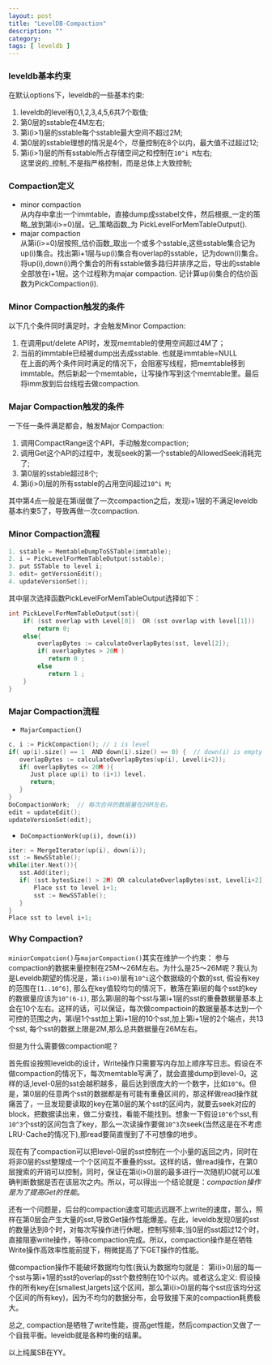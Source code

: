 ```yaml
---
layout: post
title: "LevelDB-Compaction"
description: ""
category:
tags: [ leveldb ]
---
```



### leveldb基本约束
在默认options下，leveldb的一些基本约束:  
1. leveldb的level有0,1,2,3,4,5,6共7个取值;  
2. 第0层的sstable在4M左右;  
3. 第i(i>1)层的sstable每个sstable最大空间不超过2M;  
4. 第0层的sstable理想的情况是4个，尽量控制在8个以内，最大值不过超过12;  
5. 第i(i>1)层的所有sstable所占存储空间之和控制在`10^i M`左右;  
这里说的_控制_不是指严格控制，而是总体上大致控制;  

### Compaction定义
* minor compaction  
从内存中拿出一个immtable，直接dump成sstabel文件，然后根据_一定的策略_放到第i(i>=0)层。记_策略函数_为 PickLevelForMemTableOutput().
* majar compaction  
从第i(i>=0)层按照_估价函数_取出一个或多个sstable,这些sstable集合记为up(i)集合。找出第i+1层与up(i)集合有overlap的sstable，记为down(i)集合。将up(i),down(i)两个集合的所有sstable做多路归并排序之后，导出的sstable全部放在i+1层。这个过程称为majar compaction. 记计算up(i)集合的估价函数为PickCompaction(i).

### Minor Compaction触发的条件
以下几个条件同时满足时，才会触发Minor Compaction:  
1. 在调用put/delete API时，发现memtable的使用空间超过4M了；  
2. 当前的immtable已经被dump出去成sstable. 也就是immtable=NULL  
在上面的两个条件同时满足的情况下，会阻塞写线程，把memtable移到immtable。然后新起一个memtable，让写操作写到这个memtable里。最后将imm放到后台线程去做compaction.

### Majar Compaction触发的条件
一下任一条件满足都会，触发Major Compaction:  
1. 调用CompactRange这个API，手动触发compaction;  
2. 调用Get这个API的过程中，发现seek的第一个sstable的AllowedSeek消耗完了;  
3. 第0层的sstable超过8个;  
4. 第i(i>0)层的所有sstable的占用空间超过`10^i M`;  

其中第4点一般是在第i层做了一次compaction之后，发现i+1层的不满足leveldb基本约束5了，导致再做一次compaction.

### Minor Compaction流程

```cpp
1. sstable = MemtableDumpToSSTable(immtable);
2. i = PickLevelForMemTableOutput(sstable);
3. put SSTable to level i;
3. edit= getVersionEdit();
4. updateVersionSet();
```

其中层次选择函数PickLevelForMemTableOutput选择如下：

```cpp
int PickLevelForMemTableOutput(sst){
    if( (sst overlap with Level[0])  OR (sst overlap with level[1])) 
        return 0;
    else{
        overlapBytes := calculateOverlapBytes(sst, level[2]);
        if( overlapBytes > 20M ) 
           return 0 ; 
        else 
           return 1 ;
    }
}
```

### Majar Compaction流程

* `MajarCompaction()`  

```cpp
c, i := PickCompaction(); // i is level
if( up(i).size() == 1  AND down(i).size() == 0) {  // down(i) is empty set.
   overlapBytes := calculateOverlapBytes(up(i), Level(i+2));
   if( overlapBytes <= 20M ){
      Just place up(i) to (i+1) level. 
      return;
   }
}
DoCompactionWork;  // 每次合并的数据量在26M左右。
edit = updateEdit();
updateVersionSet(edit);
```

* `DoCompactionWork(up(i), down(i))`

```cpp
iter: = MergeIterator(up(i), down(i));
sst := NewSStable();
while(iter.Next()){
   sst.Add(iter);
   if( (sst.bytesSize() > 2M) OR calculateOverlapBytes(sst, Level[i+2]) > 20M){
       Place sst to level i+1;
       sst := NewSSTable();
   }
}
Place sst to level i+1;
```

### Why Compaction? 

`miniorCompatcion()`与`majarCompaction()`其实在维护一个约束： 参与compaction的数据来量控制在25M～26M左右。为什么是25～26M呢？我认为是Leveldb期望的情况是，第`i(i>0)`层有`10^i`这个数据级的个数的sst, 假设有key的范围在`[1..10^6]`, 那么在key值较均匀的情况下，散落在第i层的每个sst的key的数据量应该为`10^(6-i)`, 那么第i层的每个sst与第i+1层的sst的重叠数据量基本上会在10个左右。这样的话，可以保证，每次做compactioin的数据量基本达到一个可控的范围之内，第i层1个sst加上第i+1层的10个sst,加上第i+1层的2个端点，共13个sst, 每个sst的数据上限是2M,那么总共数据量在26M左右。  

但是为什么需要做compaction呢？  

首先假设按照leveldb的设计，Write操作只需要写内存加上顺序写日志。假设在不做compaction的情况下，每次memtable写满了，就会直接dump到level-0。这样的话,level-0层的sst会越积越多，最后达到很庞大的一个数字，比如`10^6`。但是，第0层的任意两个sst的数据都是有可能有重叠区间的，那这样做read操作就痛苦了，一旦发现要读取的key在第0层的某个sst的区间内，就要去seek对应的block，把数据读出来，做二分查找，看能不能找到。想象一下假设`10^6`个sst,有`10^3`个sst的区间包含了key，那么一次读操作要做`10^3`次seek(当然这是在不考虑LRU-Cache的情况下),那read要简直慢到了不可想像的地步。  

现在有了compaction可以把level-0层的sst控制在一个小量的返回之内，同时在将非0层的sst整理成一个个区间互不重叠的sst。这样的话，做read操作，在第0层搜索的开销可以控制，同时，保证在第i(i>0)层的最多进行一次随机IO就可以准确判断数据是否在该层次之内。所以，可以得出一个结论就是：_compaction操作是为了提高Get的性能_。  

还有一个问题是，后台的compaction速度可能远远跟不上write的速度，那么，照样在第0层会产生大量的sst,导致Get操作性能爆差。在此，leveldb发现0层的sst的数量达到8个时，对每次写操作进行休眠，控制写频率;当0层的sst超过12个时，直接阻塞write操作，等待compaction完成。所以，compaction操作是在牺牲Write操作高效率性能前提下，稍微提高了下GET操作的性能。  

做compaction操作不能破坏数据均匀性(我认为数据均匀就是： 第i(i>0)层的每一个sst与第i+1层的sst的overlap的sst个数控制在10个以内。或者这么定义: 假设操作的所有key在[smallest,largets]这个区间，那么第i(i>0)层的每个sst应该均分这个区间的所有key)，因为不均匀的数据分布，会导致接下来的compaction耗费极大。  

总之, compaction是牺牲了write性能，提高get性能，然后compaction又做了一个自我平衡。leveldb就是各种均衡的结果。  

以上纯属SB在YY。  

